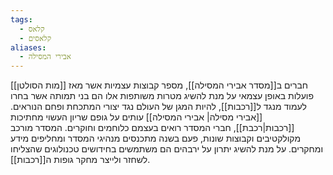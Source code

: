 ```yaml
---
tags:
  - קלאס
  - קלאסים
aliases:
  - אבירי המסילה
---
```

חברים ב[[מסדר אבירי המסילה]], מספר קבוצות עצמיות אשר מאז [[מות הסולטן]] פועלות באופן עצמאי על מנת להשיג מטרות משותפות
אלו הם בני תמותה אשר בחרו לעמוד מנגד ל[[רכבות]], להיות המגן של העולם נגד יצורי המתכחת ופחם הנוראים.
[[אבירי מסילה| אבירי המסילה]] עותים על גופם שריון העשוי מחתיכות [[רכבות|רכבת]], חברי המסדר רואים בעצמם כלוחמים וחוקרים.
המסדר מורכב מקולקטיבים וקבוצות שונות, פעם בשנה מתכנסים מנהיגי המסדר ומחליפים מידע ומחקרים.
על מנת להשיג יתרון על ירבהים הם משתמשים בחידושים טכנולוגים שהצליחו לשחזר ולייצר מחקר גופות ה[[רכבות]].
 